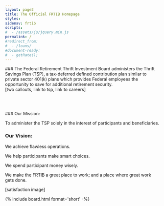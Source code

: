 ```yaml
---
layout: page2
title: The Official FRTIB Homepage
styles:
sidenav: frtib
scripts:
#  - /assets/js/jquery.min.js
permalink: /
#redirect_from:
#  - /loans/
#document-ready:
#  - getRate();
---
```


<section id="landing-top-section">
<div class="usa-grid-full">
<div class="usa-width-three-fourths div-block-class" markdown="1">
### The Federal Retirement Thrift Investment Board administers the Thrift Savings Plan (TSP), a tax-deferred defined contribution plan similar to private sector 401(k) plans which provides Federal employees the opportunity to save for additional retirement security.
</div>
<div class="usa-width-one-forth div-block-class">
[two callouts, link to tsp, link to careers]
</div>
</div>
</section>

<br/><br/>

<section id="landing-mission-section">
<div class="usa-grid-full">
<div class="usa-width-one-half div-block-class" markdown="1">
### Our Mission:

To administer the TSP solely in the interest of participants and beneficiaries.
### Our Vision:

We achieve flawless operations.

We help participants make smart choices.

We spend participant money wisely.

We make the FRTIB a great place to work; and a place where great work gets done.

[satisfaction image]
</div>
<div class="usa-width-one-half div-block-class">
{% include board.html format='short' -%}
</div>
</div>
</section>

<!-- CONTENT END -->
